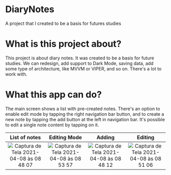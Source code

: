 # DiaryNotes
A project that I created to be a basis for futures studies

# What is this project about?
This project is about diary notes. It was created to be a basis for future studies. We can redesign, add support to Dark Mode, saving data, add some type of architecture, like MVVM or VIPER, and so on. There's a lot to work with.

# What this app can do?
The main screen shows a list with pre-created notes. There's an option to enable edit mode by tapping the right navigation bar button, and to create a new note by tapping the add button at the left in navigation bar. It's possible to edit a single note content by tapping on it.

| List of notes | Editing Mode | Adding | Editing |
:-:|:-:|:-:|:-:
![Captura de Tela 2021-04-08 às 08 48 07](https://user-images.githubusercontent.com/15364380/114021845-8405ba80-9847-11eb-85e9-59f1833518fb.png) | ![Captura de Tela 2021-04-08 às 08 53 57](https://user-images.githubusercontent.com/15364380/114022281-fe363f00-9847-11eb-9b19-e150707a6ef0.png) | ![Captura de Tela 2021-04-08 às 08 48 12](https://user-images.githubusercontent.com/15364380/114021868-89630500-9847-11eb-97fe-87dec31c77d5.png) | ![Captura de Tela 2021-04-08 às 08 51 06](https://user-images.githubusercontent.com/15364380/114021906-9849b780-9847-11eb-889b-90255ba2a22f.png)
